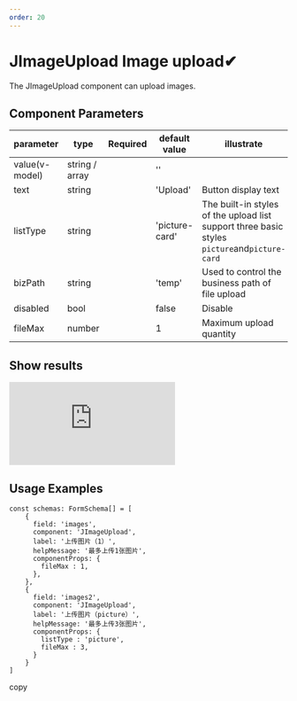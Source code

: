```yaml
---
order: 20
---
```


# JImageUpload Image upload✔

The JImageUpload component can upload images.

## Component Parameters

| parameter      | type           | Required | default value  | illustrate                                                                                   |
| -------------- | -------------- | -------- | -------------- | -------------------------------------------------------------------------------------------- |
| value(v-model) | string / array |          | ''             |                                                                                              |
| text           | string         |          | 'Upload'       | Button display text                                                                          |
| listType       | string         |          | 'picture-card' | The built-in styles of the upload list support three basic styles `picture`and`picture-card` |
| bizPath        | string         |          | 'temp'         | Used to control the business path of file upload                                             |
| disabled       | bool           |          | false          | Disable                                                                                      |
| fileMax        | number         |          | 1              | Maximum upload quantity                                                                      |

## Show results

![](https://lfs.k.topthink.com/lfs/49342387d27e38150ee850a4ccb6c00d63e8ee4f4378089b4198b90ae472524d.dat)

## Usage Examples

```
const schemas: FormSchema[] = [
    {
      field: 'images',
      component: 'JImageUpload',
      label: '上传图片（1）',
      helpMessage: '最多上传1张图片',
      componentProps: {
        fileMax : 1,
      },
    },
    {
      field: 'images2',
      component: 'JImageUpload',
      label: '上传图片（picture）',
      helpMessage: '最多上传3张图片',
      componentProps: {
        listType : 'picture',
        fileMax : 3,
      }
    }
]
```

copy

